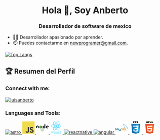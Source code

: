 <h1 align="center">Hola 👋, Soy Anberto</h1>
<h3 align="center">Desarrollador de software de mexico</h3>

- 👨‍💻 Desarrollador apasionado por aprender.
- 📫 Puedes contactarme en newprogramer@gmail.com.



<!--[![GitHub stats](https://github-readme-stats.vercel.app/api?username=anber-02&show_icons=true&theme=radical)](https://github.com/anber-02)-->
[![Top Langs](https://github-readme-stats.vercel.app/api/top-langs/?username=anber-02&layout=compact&theme=radical)](https://github.com/anber-02)


## 🏆 Resumen del Perfil
<!---
![](http://github-profile-summary-cards.vercel.app/api/cards/profile-details?username=anber-02&theme=default)
![](http://github-profile-summary-cards.vercel.app/api/cards/most-commit-language?username=anber-02&theme=default)
![](http://github-profile-summary-cards.vercel.app/api/cards/stats?username=anber-02&theme=default)
-->
<h3 align="left">Connect with me:</h3>
<p align="left">
<a href="https://linkedin.com/in/luisanberto" target="blank"><img align="center" src="https://raw.githubusercontent.com/rahuldkjain/github-profile-readme-generator/master/src/images/icons/Social/linked-in-alt.svg" alt="luisanberto" height="30" width="40" /></a>
</p>

<h3 align="left">Languages and Tools:</h3>
<p align="left">
  <a href="https://astro.build/" target="_blank" rel="noreferrer">
    <img src="https://astro.build/assets/press/astro-icon-light.svg" alt="astro" width="40" height="40"/>
  </a>
  <a href="https://developer.mozilla.org/en-US/docs/Web/JavaScript" target="_blank" rel="noreferrer">
    <img src="https://raw.githubusercontent.com/devicons/devicon/master/icons/javascript/javascript-original.svg" alt="javascript" width="40" height="40"/>
  </a>
  <a href="https://nodejs.org" target="_blank" rel="noreferrer">
    <img src="https://raw.githubusercontent.com/devicons/devicon/master/icons/nodejs/nodejs-original-wordmark.svg" alt="nodejs" width="40" height="40"/>
  </a>
  <a href="https://reactjs.org/" target="_blank" rel="noreferrer">
    <img src="https://raw.githubusercontent.com/devicons/devicon/master/icons/react/react-original-wordmark.svg" alt="react" width="40" height="40"/>
  </a>
  <a href="https://reactnative.dev/" target="_blank" rel="noreferrer">
    <img src="https://reactnative.dev/img/header_logo.svg" alt="reactnative" width="40" height="40"/>
  </a>
  <a href="https://angular.io" target="_blank" rel="noreferrer">
    <img src="https://angular.io/assets/images/logos/angular/angular.svg" alt="angular" width="40" height="40"/>
  </a>
  <a href="https://www.mysql.com/" target="_blank" rel="noreferrer">
    <img src="https://raw.githubusercontent.com/devicons/devicon/master/icons/mysql/mysql-original-wordmark.svg" alt="mysql" width="40" height="40"/>
  </a>
  <a href="https://developer.mozilla.org/en-US/docs/Web/CSS" target="_blank" rel="noreferrer">
    <img src="https://raw.githubusercontent.com/devicons/devicon/master/icons/css3/css3-original-wordmark.svg" alt="css" width="40" height="40"/>
  </a>
  <a href="https://developer.mozilla.org/en-US/docs/Web/HTML" target="_blank" rel="noreferrer">
    <img src="https://raw.githubusercontent.com/devicons/devicon/master/icons/html5/html5-original-wordmark.svg" alt="html" width="40" height="40"/>
  </a>
</p>
